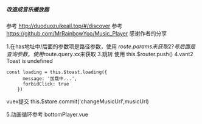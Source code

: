 ##### 改造成音乐播放器
参考 http://duoduozuikeail.top/#/discover
参考 https://github.com/MrRainbowYoo/Music_Player
感谢作者的分享

1.在has地址中/后面的参数项是路径参数，使用 $route.params来获取
2?号后面是查询参数，使用$route.query.xx来获取
3.跳转 使用 this.$router.push()
4.vant2 Toast is undefined  
```
const loading = this.$toast.loading({
      message: '加载中...',
      forbidClick: true
    })
```
vuex提交 
this.$store.commit('changeMusicUrl',musicUrl)

5.动画循环参考 bottomPlayer.vue
